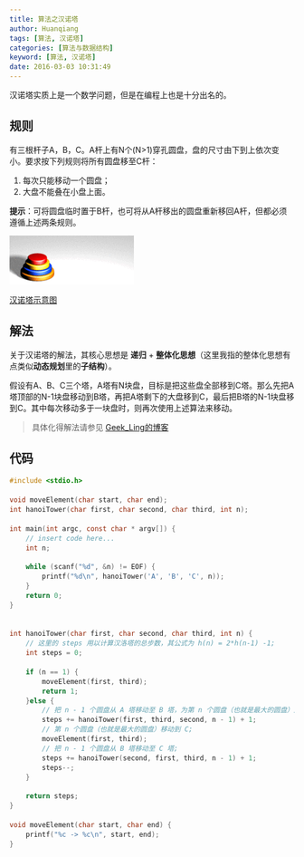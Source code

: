```yaml
---
title: 算法之汉诺塔
author: Huanqiang
tags: [算法, 汉诺塔]
categories: [算法与数据结构]
keyword: [算法, 汉诺塔]
date: 2016-03-03 10:31:49
---
```


汉诺塔实质上是一个数学问题，但是在编程上也是十分出名的。

## 规则

有三根杆子A，B，C。A杆上有N个(N>1)穿孔圆盘，盘的尺寸由下到上依次变小。要求按下列规则将所有圆盘移至C杆：

1. 每次只能移动一个圆盘；
2. 大盘不能叠在小盘上面。

**提示**：可将圆盘临时置于B杆，也可将从A杆移出的圆盘重新移回A杆，但都必须遵循上述两条规则。

<!-- more -->

![汉诺塔示意图](/img/HanoiTower/Tower_of_Hanoi.gif)

[汉诺塔示意图](http://huanqiang.wang/img/HanoiTower/Tower_of_Hanoi.gif)

## 解法

关于汉诺塔的解法，其核心思想是 **递归** + **整体化思想**（这里我指的整体化思想有点类似**动态规划**里的**子结构**）。

假设有A、B、C三个塔，A塔有N块盘，目标是把这些盘全部移到C塔。那么先把A塔顶部的N-1块盘移动到B塔，再把A塔剩下的大盘移到C，最后把B塔的N-1块盘移到C。其中每次移动多于一块盘时，则再次使用上述算法来移动。

> 具体化得解法请参见 [Geek_Ling的博客](http://www.cnblogs.com/yanlingyin/archive/2011/11/14/2247594.html)

## 代码

```c
#include <stdio.h>

void moveElement(char start, char end);
int hanoiTower(char first, char second, char third, int n);

int main(int argc, const char * argv[]) {
    // insert code here...
    int n;
    
    while (scanf("%d", &n) != EOF) {
        printf("%d\n", hanoiTower('A', 'B', 'C', n));
    }
    return 0;
}


int hanoiTower(char first, char second, char third, int n) {
    // 这里的 steps 用以计算汉洛塔的总步数，其公式为 h(n) = 2*h(n-1) -1;
    int steps = 0;
    
    if (n == 1) {
        moveElement(first, third);
        return 1;
    }else {
        // 把 n - 1 个圆盘从 A 塔移动至 B 塔，为第 n 个圆盘（也就是最大的圆盘）从 A 移动到 C 做准备；
        steps += hanoiTower(first, third, second, n - 1) + 1;
        // 第 n 个圆盘（也就是最大的圆盘）移动到 C;
        moveElement(first, third);
        // 把 n - 1 个圆盘从 B 塔移动至 C 塔;
        steps += hanoiTower(second, first, third, n - 1) + 1;
        steps--;
    }
    
    return steps;
}

void moveElement(char start, char end) {
    printf("%c -> %c\n", start, end);
}
```